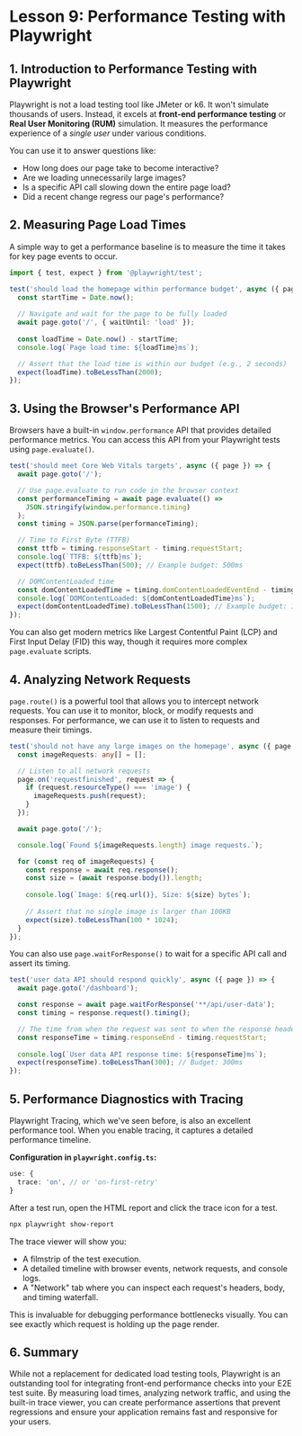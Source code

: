 # Lesson 9: Performance Testing with Playwright

## 1. Introduction to Performance Testing with Playwright

Playwright is not a load testing tool like JMeter or k6. It won't simulate thousands of users. Instead, it excels at **front-end performance testing** or **Real User Monitoring (RUM)** simulation. It measures the performance experience of a *single user* under various conditions.

You can use it to answer questions like:
- How long does our page take to become interactive?
- Are we loading unnecessarily large images?
- Is a specific API call slowing down the entire page load?
- Did a recent change regress our page's performance?

## 2. Measuring Page Load Times

A simple way to get a performance baseline is to measure the time it takes for key page events to occur.

```typescript
import { test, expect } from '@playwright/test';

test('should load the homepage within performance budget', async ({ page }) => {
  const startTime = Date.now();
  
  // Navigate and wait for the page to be fully loaded
  await page.goto('/', { waitUntil: 'load' });
  
  const loadTime = Date.now() - startTime;
  console.log(`Page load time: ${loadTime}ms`);

  // Assert that the load time is within our budget (e.g., 2 seconds)
  expect(loadTime).toBeLessThan(2000);
});
```

## 3. Using the Browser's Performance API

Browsers have a built-in `window.performance` API that provides detailed performance metrics. You can access this API from your Playwright tests using `page.evaluate()`.

```typescript
test('should meet Core Web Vitals targets', async ({ page }) => {
  await page.goto('/');

  // Use page.evaluate to run code in the browser context
  const performanceTiming = await page.evaluate(() =>
    JSON.stringify(window.performance.timing)
  );
  const timing = JSON.parse(performanceTiming);

  // Time to First Byte (TTFB)
  const ttfb = timing.responseStart - timing.requestStart;
  console.log(`TTFB: ${ttfb}ms`);
  expect(ttfb).toBeLessThan(500); // Example budget: 500ms

  // DOMContentLoaded time
  const domContentLoadedTime = timing.domContentLoadedEventEnd - timing.navigationStart;
  console.log(`DOMContentLoaded: ${domContentLoadedTime}ms`);
  expect(domContentLoadedTime).toBeLessThan(1500); // Example budget: 1.5s
});
```
You can also get modern metrics like Largest Contentful Paint (LCP) and First Input Delay (FID) this way, though it requires more complex `page.evaluate` scripts.

## 4. Analyzing Network Requests

`page.route()` is a powerful tool that allows you to intercept network requests. You can use it to monitor, block, or modify requests and responses. For performance, we can use it to listen to requests and measure their timings.

```typescript
test('should not have any large images on the homepage', async ({ page }) => {
  const imageRequests: any[] = [];

  // Listen to all network requests
  page.on('requestfinished', request => {
    if (request.resourceType() === 'image') {
      imageRequests.push(request);
    }
  });

  await page.goto('/');

  console.log(`Found ${imageRequests.length} image requests.`);

  for (const req of imageRequests) {
    const response = await req.response();
    const size = (await response.body()).length;
    
    console.log(`Image: ${req.url()}, Size: ${size} bytes`);
    
    // Assert that no single image is larger than 100KB
    expect(size).toBeLessThan(100 * 1024);
  }
});
```

You can also use `page.waitForResponse()` to wait for a specific API call and assert its timing.

```typescript
test('user data API should respond quickly', async ({ page }) => {
  await page.goto('/dashboard');

  const response = await page.waitForResponse('**/api/user-data');
  const timing = response.request().timing();

  // The time from when the request was sent to when the response headers were received
  const responseTime = timing.responseEnd - timing.requestStart;
  
  console.log(`User data API response time: ${responseTime}ms`);
  expect(responseTime).toBeLessThan(300); // Budget: 300ms
});
```

## 5. Performance Diagnostics with Tracing

Playwright Tracing, which we've seen before, is also an excellent performance tool. When you enable tracing, it captures a detailed performance timeline.

**Configuration in `playwright.config.ts`:**
```typescript
use: {
  trace: 'on', // or 'on-first-retry'
}
```

After a test run, open the HTML report and click the trace icon for a test.

```bash
npx playwright show-report
```

The trace viewer will show you:
- A filmstrip of the test execution.
- A detailed timeline with browser events, network requests, and console logs.
- A "Network" tab where you can inspect each request's headers, body, and timing waterfall.

This is invaluable for debugging performance bottlenecks visually. You can see exactly which request is holding up the page render.

## 6. Summary

While not a replacement for dedicated load testing tools, Playwright is an outstanding tool for integrating front-end performance checks into your E2E test suite. By measuring load times, analyzing network traffic, and using the built-in trace viewer, you can create performance assertions that prevent regressions and ensure your application remains fast and responsive for your users.